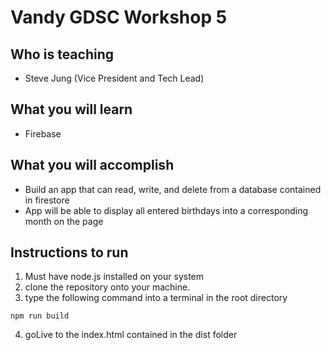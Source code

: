 # Vandy GDSC Workshop 5
## Who is teaching
- Steve Jung (Vice President and Tech Lead)
## What you will learn
- Firebase
## What you will accomplish
- Build an app that can read, write, and delete from a database contained in firestore
- App will be able to display all entered birthdays into a corresponding month on the page
## Instructions to run
1. Must have node.js installed on your system
2. clone the repository onto your machine.
3. type the following command into a terminal in the root directory
```
npm run build
```
4. goLive to the index.html contained in the dist folder
